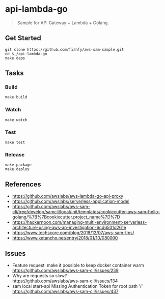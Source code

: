 # api-lambda-go
> Sample for API Gateway + Lambda + Golang.


## Get Started
```
git clone https://github.com/fiahfy/aws-sam-sample.git
cd $_/api-lambda-go
make deps
```


## Tasks
### Build
```
make build
```

### Watch
```
make watch
```

### Test
```
make test
```

### Release
```
make package
make deploy
```


## References
* https://github.com/awslabs/aws-lambda-go-api-proxy
* https://github.com/awslabs/serverless-application-model
* https://github.com/awslabs/aws-sam-cli/tree/develop/samcli/local/init/templates/cookiecutter-aws-sam-hello-golang/%7B%7Bcookiecutter.project_name%7D%7D
* https://hackernoon.com/managing-multi-environment-serverless-architecture-using-aws-an-investigation-6cd6501d261e
* https://www.techscore.com/blog/2018/12/07/aws-sam-tips/
* https://www.ketancho.net/entry/2018/01/10/080000


## Issues
* Feature request: make it possible to keep docker container warm  
https://github.com/awslabs/aws-sam-cli/issues/239
* Why are requests so slow?  
https://github.com/awslabs/aws-sam-cli/issues/134
* sam local start-api Missing Authentication Token for root path '/'  
https://github.com/awslabs/aws-sam-cli/issues/437
